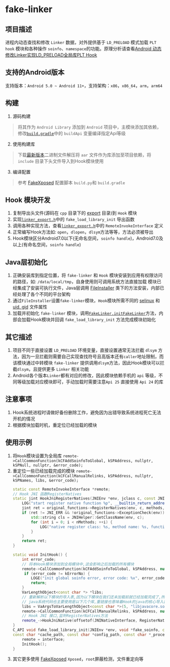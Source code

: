 # fake-linker

## 项目描述

进程内动态查找和修改 `Linker` 数据，对外提供基于 `LD_PRELOAD` 模式加载 `PLT hook` 模块和各种操作 `soinfo`、`namespace`的功能。原理分析请查看[Android 动态修改Linker实现LD_PRELOAD全局库PLT Hook](https://sanfengandroid.github.io/2021/01/10/modify-linker-to-implement-plt-hook/)

## 支持的Android版本

支持版本：`Android 5.0 ~ Android 11+`，支持架构：`x86`，`x86_64`，`arm`，`arm64`

## 构建

1. 源码构建
> 将其作为 `Android Library` 添加到 `Android` 项目中，主模块添加其依赖，修改[`build.gradle`](build.gradle)中的 `buildApi` 变量编译指定Api等级
2. 使用构建库
> 下载[最新版本](https://github.com/sanfengAndroid/fake-linker/releases/latest)二进制文件解压将 `aar` 文件作为库添加至项目依赖，将 `include` 目录下头文件导入到Hook模块使用
3. 编译配置
> 参考 [FakeXposed](https://github.com/sanfengAndroid/FakeXposed) 配置脚本 `build.py`和 `build.gradle`
## Hook 模块开发

1. 复制导出头文件(源码在 `cpp` 目录下的 [export](src/main/cpp/export) 目录)到 `Hook` 模块
2. 实现[`linker_export.h`](src/main/cpp/export/linker_export.h)中的 `fake_load_library_init` 导出函数
3. 调用各种实现方法，查看[`linker_export.h`](src/main/cpp/export/linker_export.h)中的 `RemoteInvokeInterface` 定义
4. 正常编写Hook方法如: `open`，`dlopen`，`dlsym`方法等等，方法必须被导出
5. Hook模块区分Android7.0以下(无命名空间，`soinfo handle`)，Android7.0及以上(有命名空间，`soinfo handle`)

## Java层初始化

1. 正确安装库到指定位置，将 `fake-linker` 和 `Hook` 模块安装到应用有权限访问的路径，如: `/data/local/tmp`，自身使用则可调用系统方法直接加载
模块已经集成了安装可执行文件，Java层调用 [FileInstaller](src/main/java/com/sanfengandroid/fakelinker/FileInstaller.java) 类下的方法安装，内部已经处理了各个不同的平台架构
2. 通过`FileInstaller`设置`fake-linker`模块，`Hook`模块所需不同的 [selinux](src/main/java/com/sanfengandroid/fakelinker/FileInstaller.java/#L232) 和 [uid, gid](src/main/java/com/sanfengandroid/fakelinker/FileInstaller.java/#L223) 文件属性
3. 加载并初始化 `fake-linker` 模块，调用[`FakeLinker.initFakeLinker`](src/main/java/com/sanfengandroid/fakelinker/FakeLinker.java)方法，内部会加载Hook模块并回调 `fake_load_library_init` 方法完成模块初始化

## 其它描述

1. 项目不同于直接设置 `LD_PRELOAD` 环境变量，直接设置通常无法拦截 `dlsym` 方法，因为一旦拦截则需要自己实现查找符号且高版本还有`caller`地址限制，而该模块通过中转模块 `fake-linker` 提供调用`dlsym`方法，因此Hook模块可以拦截`dlsym`，且提供更多 `Linker` 相关功能
2. Android各个版本`Linker`都有对应的修改，因此模块依赖手机的 `api` 等级，不同等级加载对应模块即可，手动加载时需要注意`Api 25` 直接使用 `Api 24` 的库

## 注意事项

1. Hook系统进程时请做好备份删除工作，避免因为出错导致系统进程死亡无法开机的情况
2. 根据模块加载时机，重定位已经加载的模块
## 使用示例
1. 将`Hook`模块设置为全局库 `remote->CallCommonFunction(kCFAddSoinfoToGlobal, kSPAddress, nullptr, kSPNull, nullptr, &error_code);`
2. 重定位一些已经加载完成的模块 `remote->CallCommonFunction(kCFCallManualRelinks, kSPAddress, nullptr, kSPNames, libs, &error_code);`
    ```c++
    static const RemoteInvokeInterface *remote;
    // Hook JNI 函数RegisterNatives
    static jint HookJniRegisterNatives(JNIEnv *env, jclass c, const JNINativeMethod *methods, jint nMethods) {
        LOG("start register native function %p", __builtin_return_address(0));
        jint ret = original_functions->RegisterNatives(env, c, methods, nMethods);
        if (ret != JNI_ERR && !original_functions->ExceptionCheck(env)) {
            std::string cls = JNIHelper::GetClassName(env, c);
            for (int i = 0; i < nMethods; ++i) {
                LOG("native register class: %s, method name: %s, function signature: %s, register address: %p", cls.c_str(), methods[i].name, methods[i].signature, methods[i].fnPtr);
            }
        }
        return ret;
    }
    
    static void InitHook() {
        int error_code;
        // 将本Hook模块添加到全局模块中,这会影响之后加载的所有模块
        remote->CallCommonFunction(kCFAddSoinfoToGlobal, kSPAddress, nullptr, kSPNull, nullptr, &error_code);
         if (error_code != kErrorNo) {
            LOGE("init global soinfo error, error code: %x", error_code);
            return;
        }
        VarLengthObject<const char *> *libs;
        // 重新解析以下模块的导入表,因为以下模块在我们还未加载前就已经加载完成了,所有重新链接使其符号链接到我们的Hook方法
        // java系统代码也主要使用是以下几个库,重链接也意味着Hook的java的核心导入函数
        libs = VaArgsToVarLengthObject<const char *>(5, "libjavacore.so", "libnativehelper.so", "libnativeloader.so", "libart.so", "libopenjdk.so");
        remote->CallCommonFunction(kCFCallManualRelinks, kSPAddress, nullptr, kSPNames, libs, &error_code);
        // Hook JNI 接口,监听RegisterNatives方法
        remote_->HookJniNative(offsetof(JNINativeInterface, RegisterNatives), (void *)HookJniRegisterNatives, nullptr);
    }
    C_API void fake_load_library_init(JNIEnv *env, void *fake_soinfo, const RemoteInvokeInterface *interface, 
    const char *cache_path, const char *config_path, const char *_process_name){
        remote = interface;
        InitHook();
    }
    ```
3. 其它更多使用
[FakeXposed](https://github.com/sanfengAndroid/FakeXposed) `Xposed`，`root`屏蔽检测，文件重定向等